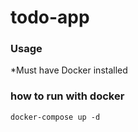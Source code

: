 # todo-app

### Usage
*Must have Docker installed

### how to run with docker
```
docker-compose up -d
```